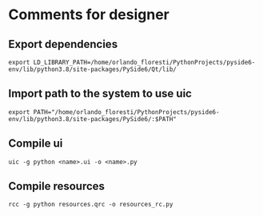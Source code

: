 # Comments for designer

## Export dependencies
`export LD_LIBRARY_PATH=/home/orlando_floresti/PythonProjects/pyside6-env/lib/python3.8/site-packages/PySide6/Qt/lib/`

## Import path to the system to use uic
`export PATH="/home/orlando_floresti/PythonProjects/pyside6-env/lib/python3.8/site-packages/PySide6/:$PATH"`

## Compile ui
`uic -g python <name>.ui -o <name>.py`

## Compile resources
`rcc -g python resources.qrc -o resources_rc.py`